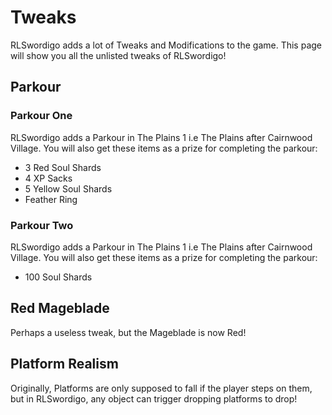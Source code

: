 # Tweaks
RLSwordigo adds a lot of Tweaks and Modifications to the game. This page will show you all the unlisted tweaks of RLSwordigo!

## Parkour
### Parkour One
RLSwordigo adds a Parkour in The Plains 1 i.e The Plains after Cairnwood Village. You will also get these items as a prize for completing the parkour:
- 3 Red Soul Shards
- 4 XP Sacks
- 5 Yellow Soul Shards
- Feather Ring

### Parkour Two
RLSwordigo adds a Parkour in The Plains 1 i.e The Plains after Cairnwood Village. You will also get these items as a prize for completing the parkour:
- 100 Soul Shards

## Red Mageblade
Perhaps a useless tweak, but the Mageblade is now Red!

## Platform Realism
Originally, Platforms are only supposed to fall if the player steps on them, but in RLSwordigo, any object can trigger dropping platforms to drop!
